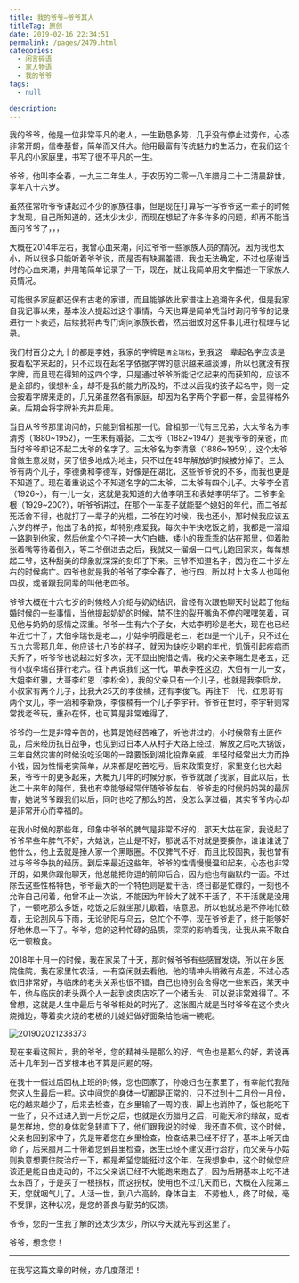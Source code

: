 ```yaml
---
title: 我的爷爷–爷爷其人
titleTag: 原创
date: 2019-02-16 22:34:51
permalink: /pages/2479.html
categories: 
  - 闲言碎语
  - 家人物语
  - 我的爷爷
tags: 
  - null

description: 
---
```


我的爷爷，他是一位非常平凡的老人，一生勤恳多劳，几乎没有停止过劳作，心态非常开朗，信奉基督，简单而又伟大。他用最富有传统魅力的生活力，在我们这个平凡的小家庭里，书写了很不平凡的一生。

爷爷，他叫李全春，一九三二年生人，于农历的二零一八年腊月二十二清晨辞世，享年八十六岁。

虽然往常听爷爷讲起过不少的家族往事，但是现在打算写一写爷爷这一辈子的时候才发现，自己所知道的，还太少太少，而现在想起了许多许多的问题，却再不能当面问爷爷了，，，

大概在2014年左右，我曾心血来潮，问过爷爷一些家族人员的情况，因为我也太小，所以很多只能听着爷爷说，而是否有缺漏差错，我也无法确定，不过也感谢当时的心血来潮，并用笔简单记录了一下，现在，就让我简单用文字描述一下家族人员情况。

可能很多家庭都还保有古老的家谱，而且能够依此家谱往上追溯许多代，但是我家自我记事以来，基本没人提起过这个事情，今天也算是简单凭当时询问爷爷的记录进行一下表述，后续我将再专门询问家族长者，然后细致对这件事儿进行梳理与记录。

我们村百分之九十的都是李姓，我家的字牌是`清全瑞松`，到我这一辈起名字应该是按着松字来起的，只不过现在起名字依据字牌的意识越来越淡薄，所以也就没有按字牌，而且现在得知的这四个字，只是通过爷爷所能记忆起来的而获知的，应该不是全部的，很想补全，却不是我的能力所及的，不过以后我的孩子起名字，则一定会按着字牌来走的，几兄弟虽然各有家庭，却因为名字两个字都一样，会显得格外亲。后期会将字牌补充并启用。

当日从爷爷那里询问的，只能到曾祖那一代。曾祖那一代有三兄弟，大太爷名为李清秀（1880~1952），一生未有婚娶。二太爷（1882~1947）是我爷爷的亲爸，而当时爷爷却记不起二太爷的名字了。三太爷名为李清章（1886~1959），这个太爷曾做生意发财，买了很多地成为地主，只不过在49年解放的时候被分掉了。三太爷有两个儿子，李德勇和李德军，好像是在湖北，这些爷爷说的不多，而我也更是不知道了。现在着重说这个不知道名字的二太爷，二太爷有四个儿子。大爷李全喜（1926~），有一儿一女，这就是我知道的大伯李明玉和表姑李明华了。二爷李全根（1929~200?），听爷爷讲过，在那个一车麦子就能娶个媳妇的年代，而二爷却死活舍不得，也就打了一辈子的光棍，二爷在的时候，我也还小，那时候我应该五六岁的样子，他出了名的抠，却特别疼爱我，每次中午快吃饭之前，我都是一溜烟一路跑到他家，然后他拿个勺子挎一大勺白糖，矮小的我乖乖的站在那里，仰着脸张着嘴等待着倒入，等二爷倒进去之后，我就又一溜烟一口气儿跑回家来，每每想起二爷，这种甜美的印象就深深的刻印了下来。三爷不知道名字，因为在二十岁左右的时候病亡。四爷也就是我的爷爷了李全春了，他行四，所以村上大多人也叫他四叔，或者跟我同辈的叫他老四爷。

爷爷大概在十六七岁的时候经人介绍与奶奶结识，曾经有次跟他聊天时说起了他结婚时候的一些事情，当他提起奶奶的时候，禁不住的裂开嘴角不停的嘿嘿笑着，可见他与奶奶的感情之深重。爷爷一生有六个子女，大姑李明珍是老大，现在也已经年近七十了，大伯李瑞长是老二，小姑李明霞是老三，老四是一个儿子，只不过在五九六零那几年，他应该七八岁的样子，就因为缺吃少喝的年代，饥饿引起疾病而夭折了，听爷爷也说起过好多次，无不显出惋惜之情。我的父亲李瑞生是老五，还有小叔李瑞召排行老六。往下再说我们这一代，单表李姓这边，大伯有一儿一女，大姐李红雅，大哥李红恩（李松金），我的父亲只有一个儿子，也就是我李启龙，小叔家有两个儿子，比我大25天的李俊楠，还有李俊飞。再往下一代，红恩哥有两个女儿，李一涵和李新焕，李俊楠有一个儿子李宇轩。爷爷在世时，李宇轩则常常找老爷玩，重孙在怀，也可算是非常难得了。

爷爷的一生是非常辛苦的，也算是饱经苦难了，听他讲过的，小时候常有土匪作乱，后来经历抗日战争，也见到过日本人从村子大路上经过，解放之后吃大锅饭，三年自然灾害的时候没吃没喝的一路要饭到湖北投靠亲戚，年轻时经常出大力而挣小钱，因为性情老实简单，从来都是吃苦吃亏。后来政策变好，家里变化也大起来，爷爷干的更多起来，大概九几年的时候分家，爷爷就跟了我家，自此以后，长达二十来年的陪伴，我也有幸能够经常伴随爷爷左右，爷爷走的时候妈妈哭的最厉害，她说爷爷跟我们以后，同时也吃了那么的苦，没怎么享过福，其实爷爷内心却是非常开心而幸福的。

在我小时候的那些年，印象中爷爷的脾气是非常不好的，那天大姑在家，我说起了爷爷早些年脾气不好，大姑说，岂止是不好，那说话不对就是要揍你，谁谁谁说了他什么，他上去就是捶人家一个黑眼圈。不仅脾气不好，而且比较固执，我也曾有过与爷爷争执的经历。到后来最近这些年，爷爷的性情慢慢温和起来，心态也非常开朗，如果你跟他聊天，他总能把你逗的前仰后合，因为他也有幽默的一面。不过除去这些性格特色，爷爷最大的一个特色则是爱干活，终日都是忙碌的，一刻也不允许自己闲着，他曾不止一次说，不能因为年龄大了就不干活了，不干活就是没用了，一顿吃那么多饭，吃饭之后就坐那儿歇着，啥意思。所以他就总是不停地忙碌着，无论刮风与下雨，无论骄阳与乌云，总忙个不停，现在爷爷走了，终于能够好好地休息一下了。爷爷，您的这种忙碌的品质，深深的影响着我，让我从来不敢白吃一顿粮食。

2018年十月一的时候，我在家呆了十天，那时候爷爷有些感冒发烧，所以在乡医院住院，我在家里忙农活，一有空闲就去看他，他的精神头稍微有点差，不过心态依旧非常好，与临床的老头关系也很不错，自己也特别会舍得吃一些东西，某天中午，他与临床的老头两个人一起到卤肉店吃了一个猪舌头，可以说非常难得了。不曾想，这就是人生中最后与爷爷相处的时光了。这张图片就是当时爷爷在这个卖火烧摊边，等着卖火烧的老板的儿媳妇做好面条给他端一碗呢。

![201902021238373](http://t.eryajf.net/imgs/2021/09/11df06d25e3e67ff.jpg)

现在来看这照片，我的爷爷，您的精神头是那么的好，气色也是那么的好，若说再活十几年到一百岁根本也不算是问题的呀。

在我十一假过后回杭上班的时候，您也回家了，孙媳妇也在家里了，有幸能代我陪您这人生最后一程。这中间您的身体一切都是正常的，只不过到十二月份一月份，吃的越来越少了，后来去检查，在乡里输了一周的液，脚上也消肿了，饭也能吃下一些了，只不过进入到一月份之后，也就是农历腊月之后，可能天冷的缘故，或者是怎样地，您的身体就急转直下了，他们跟我说的时候，我还直不信，这个时候，父亲也回到家中了，先是带着您在乡里检查，检查结果已经不好了，基本上听天由命了，后来腊月二十带着您到县里检查，医生已经不建议进行治疗，而父亲与小姑则执意想要住院治疗一下，都是希望您能挺过这个年，在我想象中，这个时候您应该还是能自由走动的，不过父亲说已经不大能跑来跑去了，因为后期基本上吃不进去东西了，于是买了一根拐杖，而这拐杖，使用也不过几天而已，大概在入院第三天，您就咽气儿了。人活一世，到八六高龄，身体自主，不劳他人，终了时候，毫不受罪，这种状况，是您的善良与勤劳的反馈。

爷爷，您的一生我了解的还太少太少，所以今天就先写到这里了。

爷爷，想念您！

------

在我写这篇文章的时候，亦几度落泪！
